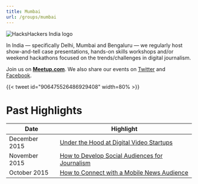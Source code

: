 ```yaml
---
title: Mumbai
url: /groups/mumbai
---
```


![HacksHackers India logo](https://pbs.twimg.com/media/DJRyq3bUMAAKsLP?format=jpg&name=large)

In India — specifically Delhi, Mumbai and Bengaluru — we regularly host show-and-tell case presentations, hands-on skills workshops and/or weekend hackathons focused on the trends/challenges in digital journalism.

Join us on **[Meetup.com](https://www.meetup.com/HacksHackersIN/)**. We also share our events on [Twitter](https://twitter.com/HacksHackersIN) and [Facebook](https://www.facebook.com/groups/HacksHackersIN/).

{{< tweet id="906475526486929408" width=80% >}}

# Past Highlights

| **Date**  | **Highlight** |  
|-----------|---------------|  
| December 2015 | [Under the Hood at Digital Video Startups](https://www.meetup.com/HacksHackersIN/events/227334477/) |
| November 2015 | [How to Develop Social Audiences for Journalism](https://www.meetup.com/HacksHackersIN/events/226488192/) |   
| October 2015 | [How to Connect with a Mobile News Audience](https://www.meetup.com/HacksHackersIN/events/225904393/) |
